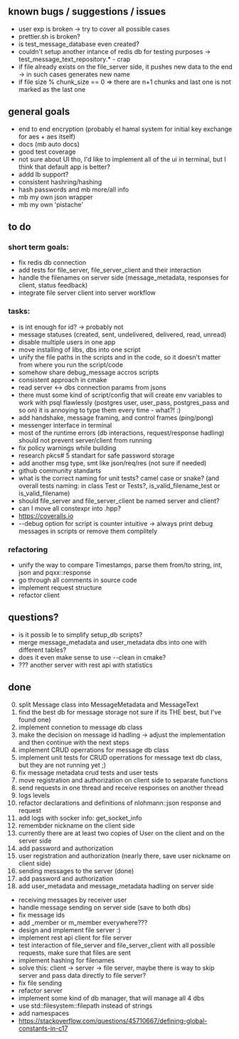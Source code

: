 ## known bugs / suggestions / issues
- user exp is broken -> try to cover all possible cases
- prettier.sh is broken?
- is test_message_database even created?
- couldn't setup another intance of redis db for testing purposes -> test_message_text_repository.* - crap
- if file already exists on the file_server side, it pushes new data to the end -> in such cases generates new name
- if file size % chunk_size == 0 => there are n+1 chunks and last one is not marked as the last one

## general goals
- end to end encryption (probably el hamal system for initial key exchange for aes + aes itself)
- docs (mb auto docs)
- good test coverage
- not sure about UI tho, I'd like to implement all of the ui in terminal, but I think that default app is better?
- addd lb support?
- consistent hashring/hashing
- hash passwords and mb more/all info
- mb my own json wrapper
- mb my own 'pistache'

## to do

### short term goals:
- fix redis db connection
- add tests for file_server, file_server_client and their interaction
- handle the filenames on server side (message_metadata, responses for client, status feedback)
- integrate file server client into server workflow

### tasks:
- is int enough for id? -> probably not
- message statuses (created, sent, undelivered, delivered, read, unread)
- disable multiple users in one app
- move installing of libs, dbs into one script
- unify the file paths in the scripts and in the code, so it doesn't matter from where you run the script/code
- somehow share debug_message accros scripts
- consistent approach in cmake
- read server <-> dbs connection params from jsons
- there must some kind of script/config that will create env variables to work with psql flawlessly (postgres user, user_pass, postgres_pass and so on) it is annoying to type them every time - what?!    :)
- add handshake, message framing, and control frames (ping/pong)
- messenger interface in terminal
- most of the runtime errors (db interactions, request/response hadling) should not prevent server/client from running
- fix policy warnings while building
- research pkcs# 5 standart for safe password storage
- add another msg type, smt like json/req/res (not sure if needed)
- github community standarts
- what is the correct naming for unit tests? camel case or snake? (and overall tests naming: in class Test or Tests?, is_valid_filename_test or is_valid_filename)
- should file_server and file_server_client be named server and client?
- can I move all constexpr into .hpp?
- https://coveralls.io
- --debug option for script is counter intuitive -> always print debug messages in scripts or remove them complitely

### refactoring
- unify the way to compare Timestamps, parse them from/to string, int, json and pqxx::response
- go through all comments in source code
- implement request structure
- refactor client

## questions?
- is it possib le to simplify setup_db scripts?
- merge message_metadata and user_metadata dbs into one with different tables?
- does it even make sense to use --clean in cmake?
- ??? another server with rest api with statistics

## done
0. split Message class into MessageMetadata and MessageText
1. find the best db for message storage not sure if its THE best, but I've found one)
2. implement connetion to message db class
3. make the decision on message id hadling -> adjust the implementation and then continue with the next steps
4. implement CRUD operrations for message db class
5. implement unit tests for CRUD operrations for message text db class, but they are not running yet ;)
6. fix message metadata crud tests and user tests
7. move registration and authorization on client side to separate functions
8. send requests in one thread and receive responses on another thread
10. logs levels
11. refactor declarations and definitions of nlohmann::json response and request
12. add logs with socker info: get_socket_info
2. remembder nickname on the client side
3. currently there are at least two copies of User on the client and on the server side
1. add password and authorization
2. user registration and authorization (nearly there, save user nickname on client side)
3. sending messages to the server (done)
5. add password and authorization
6. add user_metadata and message_metadata hadling on server side
- receiving messages by receiver user
- handle message sending on server side (save to both dbs)
- fix message ids
- add _member or m_member everywhere???
- design and implement file server :)
- implement rest api client for file server
- test interaction of file_server and file_server_client with all possible requests, make sure that files are sent
- implement hashing for filenames
- solve this: client -> server -> file server, maybe there is way to skip server and pass data directly to file server?
- fix file sending
- refactor server
- implement some kind of db manager, that will manage all 4 dbs
- use std::filesystem::filepath instead of strings
- add namespaces
- https://stackoverflow.com/questions/45710667/defining-global-constants-in-c17
